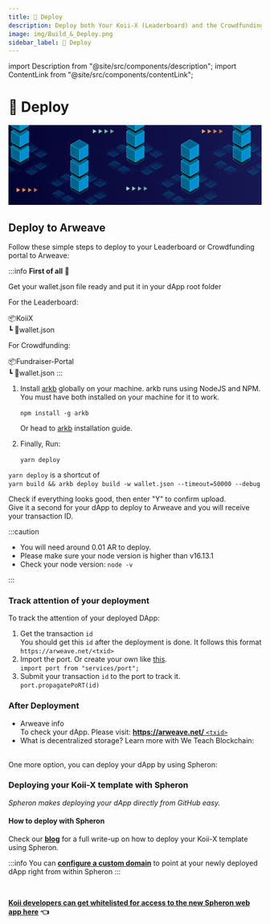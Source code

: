 ```yaml
---
title: 🚀 Deploy
description: Deploy both Your Koii-X (Leaderboard) and the Crowdfunding portal
image: img/Build_&_Deploy.png
sidebar_label: 🚀 Deploy
---
```


import Description from "@site/src/components/description";
import ContentLink from "@site/src/components/contentLink";

# 🚀 Deploy

![Banner](../img/Build_&_Deploy.png)

<Description
  text="Deploy both Your Koii-X (Leaderboard) and the Crowdfunding portal"
/>

## Deploy to Arweave

Follow these simple steps to deploy to your Leaderboard or Crowdfunding portal to Arweave:

:::info
**First of all** :bell:&#x20;

Get your wallet.json file ready and put it in your dApp root folder

For the Leaderboard:

📦KoiiX  
┗ 📜wallet.json

For Crowdfunding:

📦Fundraiser-Portal  
┗ 📜wallet.json
:::

1. Install [arkb](https://github.com/textury/arkb) globally on your machine. arkb runs using NodeJS and NPM. You must have both installed on your machine for it to work.

   `npm install -g arkb`

   Or head to [arkb](https://github.com/textury/arkb#how-to-use) installation guide.

2. Finally, Run:

   `yarn deploy`

`yarn deploy` is a shortcut of  
`yarn build && arkb deploy build -w wallet.json --timeout=50000 --debug`

Check if everything looks good, then enter "Y" to confirm upload.  
Give it a second for your dApp to deploy to Arweave and you will receive your transaction ID.

:::caution

- You will need around 0.01 AR to deploy.
- Please make sure your node version is higher than v16.13.1
- Check your node version: `node -v`

:::

### Track attention of your deployment

To track the attention of your deployed DApp:

1. Get the transaction `id`  
   You should get this `id` after the deployment is done. It follows this format `https://arweave.net/<txid>`&#x20;
2. Import the port. Or create your own like [this](https://github.com/koii-network/koii.X/blob/main/src/services/port/index.js).  
   `import port from "services/port";`
3. Submit your transaction `id` to the port to track it.  
   `port.propagatePoRT(id)`

### After Deployment

- Arweave info  
  To check your dApp. Please visit: [**https://arweave.net/** `<txid>`](https://arweave.net/bfBeXkcccukv7DXbllIv1wBU69jZCN9YX3tL3V-TAas)
- What is decentralized storage? Learn more with We Teach Blockchain:

<ContentLink title="What is Decentralized Storage?" description="weteachblockchain.org" link="https://weteachblockchain.org/faq/decentralized-storage" imageLink="https://weteachblockchain.org/assets/img/logoFiles/cropped-android-chrome-256x256-192x192.png" />
<br />
One more option, you can deploy your dApp by using Spheron:

### Deploying your Koii-X template with Spheron

_Spheron makes deploying your dApp directly from GitHub easy._&#x20;

#### How to deploy with Spheron

Check our [**blog**](https://blog.koii.network/Deploying-your-Koii-X-template-with-Spheron/) for a full write-up on how to deploy your Koii-X template using Spheron.&#x20;

:::info
You can [**configure a custom domain**](https://docs.spheron.network/quick-start/configure-domain) to point at your newly deployed dApp right from within Spheron
:::
<br />

<ContentLink title="Spheron Protocol" description="Spheron Protocol - Best decentralized cloud storage in 3 clicks" link="https://spheron.network" imageLink="https://spheron.network/favicon.ico" />

<br/>

[**Koii developers can get whitelisted for access to the new Spheron web app here**](https://docs.google.com/forms/d/e/1FAIpQLSet47mE7L12hBuG_9a0baGvPpsYbEttK_xEgUO4qfg4RSDORw/viewform) **👈**
